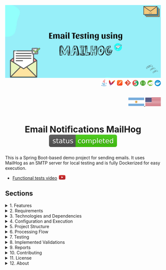 <div align = "center">
  <img src="./src/main/resources/static/img/mailhog.jpeg" >
</div>


  <div align="right">
    <img width="24" height="24" src="./src/main/resources/static/icons/backend/java/png/java.png" />
    <img width="20" height="20" src="./src/main/resources/static/icons/devops/png/maven.png" />
    <img width="22" height="22" src="./src/main/resources/static/icons/devops/png/postman.png" />
    <img width="22" height="22" src="./src/main/resources/static/icons/devops/png/git.png" />
    <img width="20" height="20" src="./src/main/resources/static/icons/backend/java/png/junit.png" />
    <img width="20" height="20" src="./src/main/resources/static/icons/devops/png/swagger.png" /> 
    <img width="20" height="20" src="./src/main/resources/static/icons/backend/java/png/spring-boot.png" /> 
    <img width="20" height="20" src="./src/main/resources/static/icons/devops/png/docker.png" />    
  </div>


<br>

<br>

<div align="right">
     <a href="./src/main/resources/static/translation/README.es.md" target="_blank">
       <img src="./src/main/resources/static/img/arg-flag.jpg" width="10%" height="10%" />
   </a>
    <a href="https://github.com/andresWeitzel/emails-notifications-MailHog" target="_blank">
       <img src="./src/main/resources/static/img/eeuu-flag.jpg" width="10%" height="10%" />
   </a>
</div>

<br>

<div align="center">  

# Email Notifications MailHog ![Status](./src/main/resources/static/icons/badges/status-completed.svg)


</div>

This is a Spring Boot-based demo project for sending emails. It uses MailHog as an SMTP server for local testing and is fully Dockerized for easy execution.

* [Functional tests video](https://www.youtube.com/watch?v=QMlpFdOQHfI) <a href="https://www.youtube.com/watch?v=QMlpFdOQHfI" target="_blank"> <img src="./src/main/resources/static/icons/social-networks/yt.png" width="25" /></a>


## Sections

<details>
<summary>1. Features</summary>

<br>

* User Registration: Through a REST controller, users can register and receive a welcome email.

* Sending Emails: Using JavaMailSender to send emails through MailHog in the development environment.

</details>


<details>
<summary>2. Requirements</summary>

<br>

* Java 17 or higher.

* Docker to run MailHog and the containerized application.

</details>

<details>
<summary>3. Technologies and Dependencies</summary>

<br>

* Spring Boot: Core framework for building Java applications.

* Spring Boot Starter Web: For creating RESTful web applications.

* Spring Boot Starter Mail: For handling emails.

* Lombok: A library to reduce boilerplate in code.

* MailHog: SMTP server for local email testing.

* Docker: For creating and managing application containers.

</details>

<details>
<summary>4. Configuration and Execution</summary>

<br>

* If any of the following steps don't work, watch this [video](https://www.youtube.com/watch?v=QMlpFdOQHfI)

* Repository Clone
```git
# Clone the repository
git clone https://github.com/youruser/email-notifications.git
cd email-notifications
```

* Before building the Docker image, you need to generate the JAR file of the project. Run the following command from the root directory of the project:
```git
./mvnw clean package
# or
mvn clean package # (If you have Maven installed globally)
```

* This will create a .jar file inside the target/ directory, with a name similar to:
```git
target/email-notifications-0.0.1-SNAPSHOT.jar
```

* This file will be used by Docker to build the application image.

* Before building and running the containers, make sure you have Docker running (for Windows, use [Docker Desktop](https://www.docker.com/products/docker-desktop))

* Once installed, make sure Docker is running
```git
docker --version
```

* Once Docker is running, you can build and deploy the containers
```git
docker-compose up --build
```

* If there is any problem building our service environment with Docker and if any image is in use and you cannot remove it directly, you can force the removal with the following command:
```git
docker rmi -f $(docker images -q)
```

* Then, to do a general cleanup of everything unused (stopped containers, untagged images, unused networks, etc.), you can use the following command:
```git
docker system prune -a --volumes
```

* We rebuild our containers
```git
docker-compose up --build
```

</details>

<details>
<summary>5. Project Structure</summary>

<br>

```
emails-notifications-MailHog/
├── src/
│   ├── main/
│   │   ├── java/com/example/demo/
│   │   │   ├── controller/UserController.java
│   │   │   ├── model/User.java
│   │   │   └── service/EmailService.java
│   │   └── resources/
│   │       ├── application.properties
│   │       └── static/img/
│   │           ├── arg-flag.jpg
│   │           ├── eeuu-flag.jpg
│   │           └── mailhog.jpeg
│   │       └── static/translation/README.es.md
│   └── test/java/com/example/demo/EmailNotificationsApplicationTests.java
├── docker-compose.yml
├── Dockerfile
├── pom.xml
└── README.md
```

</details>

<details>
<summary>6. Processing Flow</summary>

<br>

1. **User Registration**: Receives a POST request with user data (name, email).

2. **Email Sending**: Sends a welcome email to the registered user using MailHog as SMTP.

3. **Email Verification**: The email can be viewed in the MailHog web interface.

</details>

<details>
<summary>7. Testing</summary>

<br>

#### [Watch video](https://www.youtube.com/watch?v=QMlpFdOQHfI)

  <a href="https://www.youtube.com/watch?v=QMlpFdOQHfI">
    <img src="./src/main/resources/static/img/mailhog_yt.png" />
  </a> 

<br>

### 1. Verify that the application is running

* **Verify Docker containers:**
```bash
docker ps
```

You should see two containers running:
- `springboot-app` on port 8080
- `mailhog` on port 8025

* **Verify application logs:**
```bash
docker logs springboot-app
```

### 2. Access MailHog

* The MailHog web interface will be available at `http://localhost:8025`

* Here you can see all emails sent by the application

* The interface shows: sender, recipient, subject and email content

### 3. API test cases

#### Case 1: Successful user registration

**Endpoint:** `POST http://localhost:8080/api/users`

**Headers:** `Content-Type: application/json`

**Body:**
```json
{
    "name": "John Doe",
    "email": "john.doe@example.com"
}
```

**Expected response:**
```json
{
    "status": 200,
    "message": "User registered and email sent."
}
```

#### Case 2: Registration with minimal data

**Body:**
```json
{
    "name": "Jane",
    "email": "jane@test.com"
}
```

#### Case 3: Registration with special characters

**Body:**
```json
{
    "name": "María José",
    "email": "maria.jose@company.com"
}
```

### 4. Email verification in MailHog

After each successful registration, verify at `http://localhost:8025`:

* **Sender:** `spring-boot@localhost`

* **Recipient:** The email provided in the request

* **Subject:** `Welcome [name]`

* **Content:** `Hello [name], welcome to our platform!`

### 5. Test cases with tools

#### Using cURL

```bash
# Basic registration
curl -X POST http://localhost:8080/api/users \
  -H "Content-Type: application/json" \
  -d '{"name": "Carlos López", "email": "carlos@example.com"}'
```

#### Using Postman

1. Create new collection "Email Notifications"

2. Create POST request to `http://localhost:8080/api/users`

3. Add in Headers: `Content-Type: application/json`

4. Add in Body (raw JSON):
```json
{
    "name": "Test User",
    "email": "test@example.com"
}
```

### 6. Cleanup and restart

#### Clear emails in MailHog

* Access `http://localhost:8025`

* Click "Delete All" to clear all emails

#### Restart services

```bash
# Stop services
docker-compose down

# Restart services
docker-compose up --build

# Restart only the application
docker-compose restart app
```

### 7. Troubleshooting

#### Problem: No emails received

* Verify that MailHog is running: `docker ps`

* Verify MailHog logs: `docker logs mailhog`

* Verify SMTP configuration in `application.properties`

#### Problem: API connection error

* Verify that the application is running: `docker ps`

* Verify application logs: `docker logs springboot-app`

* Verify that port 8080 is available

#### Problem: Docker error

```bash
# Clean Docker completely
docker system prune -a --volumes
docker-compose up --build
```

* `Important` : Now the application is Dockerized. We can stop or run the app directly with Docker.

</details>

<details>
<summary>8. Implemented Validations</summary>

<br>

* Email must be present and valid format (handled by JavaMailSender, but you can extend validation in the User model or controller).

* Name must be present.

</details>

<details>
<summary>9. Reports</summary>

<br>

* **MailHog Web Interface:** All sent emails can be viewed at [http://localhost:8025](http://localhost:8025)

* **Application Logs:**
  * View logs with `docker logs springboot-app`
  * View MailHog logs with `docker logs mailhog`

* **Troubleshooting:** See the Troubleshooting section in Testing.

</details>

<details>
<summary>10. Contributing</summary>

<br>

1. Fork the project

2. Create your feature branch (`git checkout -b feature/AmazingFeature`)

3. Commit your changes (`git commit -m 'Add some AmazingFeature'`)

4. Push to the branch (`git push origin feature/AmazingFeature`)

5. Open a Pull Request

</details>

<details>
<summary>11. License</summary>

<br>

This project is under the MIT License - see the LICENSE file for details.

</details>

<details>
<summary>12. About</summary>

<br>

This project implements a simple email notification system using Spring Boot and MailHog for local SMTP testing. It is fully Dockerized for easy local development and testing.

</details>
